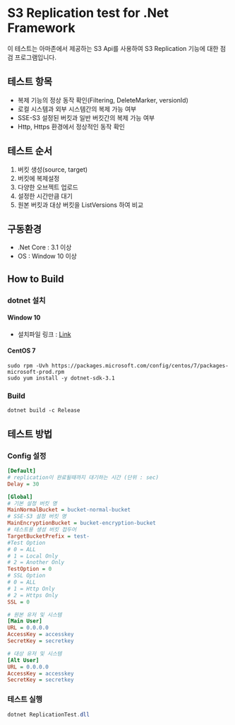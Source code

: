 # S3 Replication test for .Net Framework

이 테스트는 아마존에서 제공하는 S3 Api를 사용하여 S3 Replication 기능에 대한 점검 프로그램입니다.

## 테스트 항목

- 복제 기능의 정상 동작 확인(Filtering, DeleteMarker, versionId)
- 로컬 시스템과 외부 시스템간의 복제 가능 여부
- SSE-S3 설정된 버킷과 일반 버킷간의 복제 가능 여부
- Http, Https 환경에서 정상적인 동작 확인

## 테스트 순서

1. 버킷 생성(source, target)
2. 버킷에 복제설정
3. 다양한 오브젝트 업로드
4. 설정한 시간만큼 대기
5. 원본 버킷과 대상 버킷을 ListVersions 하여 비교

## 구동환경

*  .Net Core : 3.1 이상
*  OS : Window 10 이상

## How to Build

### dotnet 설치

#### Window 10
- 설치파일 링크 : [Link](https://dotnet.microsoft.com/en-us/download/dotnet/3.1)

#### CentOS 7
```
sudo rpm -Uvh https://packages.microsoft.com/config/centos/7/packages-microsoft-prod.rpm
sudo yum install -y dotnet-sdk-3.1
```

### Build
``` shell
dotnet build -c Release
```

## 테스트 방법

### Config 설정
``` ini
[Default]
# replication이 완료될때까지 대기하는 시간 (단위 : sec)
Delay = 30

[Global]
# 기본 설정 버킷 명
MainNormalBucket = bucket-normal-bucket
# SSE-S3 설정 버킷 명
MainEncryptionBucket = bucket-encryption-bucket
# 테스트용 생성 버킷 접두어
TargetBucketPrefix = test-
#Test Option
# 0 = ALL
# 1 = Local Only
# 2 = Another Only
TestOption = 0
# SSL Option
# 0 = ALL
# 1 = Http Only
# 2 = Https Only
SSL = 0

# 원본 유저 및 시스템
[Main User]
URL = 0.0.0.0
AccessKey = accesskey
SecretKey = secretkey

# 대상 유저 및 시스템
[Alt User]
URL = 0.0.0.0
AccessKey = accesskey
SecretKey = secretkey

```

### 테스트 실행
``` ps1
dotnet ReplicationTest.dll
```
